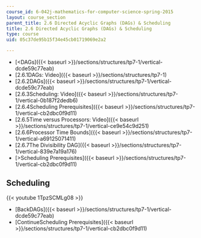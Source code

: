 ```yaml
---
course_id: 6-042j-mathematics-for-computer-science-spring-2015
layout: course_section
parent_title: 2.6 Directed Acyclic Graphs (DAGs) & Scheduling
title: 2.6 Directed Acyclic Graphs (DAGs) & Scheduling
type: course
uid: 05c37de95b15f34e45cb01719069e2a2

---
```


*   [<DAGs]({{< baseurl >}}/sections/structures/tp7-1/vertical-dcde59c77eab)
*   [2.6.1DAGs: Video]({{< baseurl >}}/sections/structures/tp7-1)
*   [2.6.2DAGs]({{< baseurl >}}/sections/structures/tp7-1/vertical-dcde59c77eab)
*   [2.6.3Scheduling: Video]({{< baseurl >}}/sections/structures/tp7-1/vertical-0b187f2dedb6)
*   [2.6.4Scheduling Prerequisites]({{< baseurl >}}/sections/structures/tp7-1/vertical-cb2dbc0f9d11)
*   [2.6.5Time versus Processors: Video]({{< baseurl >}}/sections/structures/tp7-1/vertical-ce9e54c9d251)
*   [2.6.6Processor Time Bounds]({{< baseurl >}}/sections/structures/tp7-1/vertical-a69125071411)
*   [2.6.7The Divisibility DAG]({{< baseurl >}}/sections/structures/tp7-1/vertical-839e7a19a176)
*   [\>Scheduling Prerequisites]({{< baseurl >}}/sections/structures/tp7-1/vertical-cb2dbc0f9d11)

Scheduling
----------

{{< youtube 1TpzSCMLg08 >}}

*   [BackDAGs]({{< baseurl >}}/sections/structures/tp7-1/vertical-dcde59c77eab)
*   [ContinueScheduling Prerequisites]({{< baseurl >}}/sections/structures/tp7-1/vertical-cb2dbc0f9d11)